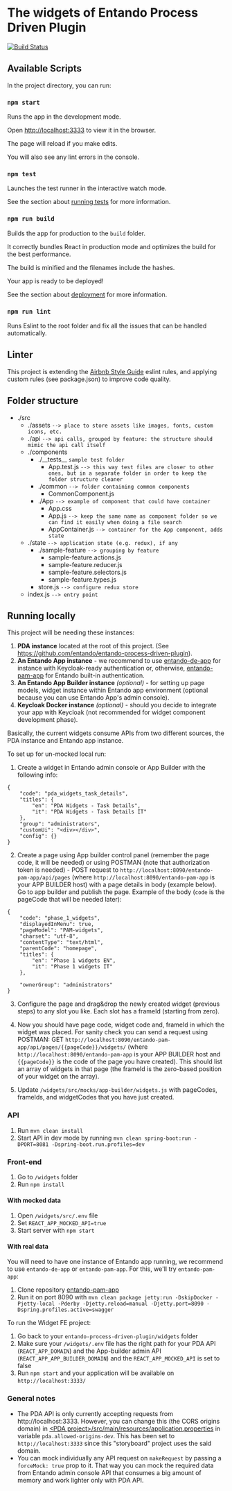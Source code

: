 # The widgets of Entando Process Driven Plugin

[![Build Status](https://jenkins.entandocloud.com/buildStatus/icon?job=pda-widgets-master)](https://jenkins.entandocloud.com/job/pda-widgets-master/)

## Available Scripts

In the project directory, you can run:

### `npm start`

Runs the app in the development mode.

Open [http://localhost:3333](http://localhost:3333) to view it in the browser.

The page will reload if you make edits.

You will also see any lint errors in the console.

### `npm test`

Launches the test runner in the interactive watch mode.

See the section about [running tests](https://facebook.github.io/create-react-app/docs/running-tests) for more information.

### `npm run build`

Builds the app for production to the `build` folder.

It correctly bundles React in production mode and optimizes the build for the best performance.

The build is minified and the filenames include the hashes.

Your app is ready to be deployed!

See the section about [deployment](https://facebook.github.io/create-react-app/docs/deployment) for more information.

### `npm run lint`

Runs Eslint to the root folder and fix all the issues that can be handled automatically.

## Linter

This project is extending the [Airbnb Style Guide](https://github.com/airbnb/javascript) eslint rules, and applying custom rules (see package.json) to improve code quality.

## Folder structure

- ./src
  - ./assets `--> place to store assets like images, fonts, custom icons, etc.`
  - ./api `--> api calls, grouped by feature: the structure should mimic the api call itself`
  - ./components
    - ./\_\_tests\_\_ `sample test folder`
      - App.test.js `--> this way test files are closer to other ones, but in a separate folder in order to keep the folder structure cleaner`
    - ./common `--> folder containing common components`
      - CommonComponent.js
    - ./App `--> example of component that could have container`
      - App.css
      - App.js `--> keep the same name as component folder so we can find it easily when doing a file search`
      - AppContainer.js `--> container for the App component, adds state`
  - ./state `--> application state (e.g. redux), if any`
    - ./sample-feature `--> grouping by feature`
      - sample-feature.actions.js
      - sample-feature.reducer.js
      - sample-feature.selectors.js
      - sample-feature.types.js
    - store.js `--> configure redux store`
  - index.js `--> entry point`

## Running locally

This project will be needing these instances:

1. **PDA instance** located at the root of this project. (See https://github.com/entando/entando-process-driven-plugin).
2. **An Entando App instance** - we recommend to use [entando-de-app](https://github.com/entando/entando-de-app) for instance with Keycloak-ready authentication or, otherwise, [entando-pam-app](https://github.com/entando/entando-pam-app) for Entando built-in authentication.
3. **An Entando App Builder instance** *(optional)* - for setting up page models, widget instance within Entando app environment (optional because you can use Entando App's admin console).
4. **Keycloak Docker instance** *(optional)* - should you decide to integrate your app with Keycloak (not recommended for widget component development phase).

Basically, the current widgets consume APIs from two different sources, the PDA instance and Entando app instance.

To set up for un-mocked local run:

1. Create a widget in Entando admin console or App Builder with the following info:

```
{
    "code": "pda_widgets_task_details",
    "titles": {
        "en": "PDA Widgets - Task Details",
        "it": "PDA Widgets - Task Details IT"
    },
    "group": "administrators",
    "customUi": "<div></div>",
    "config": {}
}
```

2. Create a page using App builder control panel (remember the page code, it will be needed) or using POSTMAN (note that authorization token is needed) - POST request to `http://localhost:8090/entando-pam-app/api/pages` (where `http://localhost:8090/entando-pam-app` is your APP BUILDER host) with a page details in body (example below). Go to app builder and publish the page. Example of the body (`code` is the pageCode that will be needed later):

```
{
    "code": "phase_1_widgets",
    "displayedInMenu": true,
    "pageModel": "PAM-widgets",
    "charset": "utf-8",
    "contentType": "text/html",
    "parentCode": "homepage",
    "titles": {
        "en": "Phase 1 widgets EN",
        "it": "Phase 1 widgets IT"
    },

    "ownerGroup": "administrators"
}
```

3. Configure the page and drag&drop the newly created widget (previous steps) to any slot you like. Each slot has a frameId (starting from zero).

4. Now you should have page code, widget code and, frameId in which the widget was placed. For sanity check you can send a request using POSTMAN: GET `http://localhost:8090/entando-pam-app/api/pages/{{pageCode}}/widgets/` (where `http://localhost:8090/entando-pam-app` is your APP BUILDER host and `{{pageCode}}` is the code of the page you have created). This should list an array of widgets in that page (the frameId is the zero-based position of your widget on the array).

5. Update `/widgets/src/mocks/app-builder/widgets.js` with pageCodes, frameIds, and widgetCodes that you have just created.

### API

1. Run `mvn clean install`
2. Start API in dev mode by running `mvn clean spring-boot:run -DPORT=8081 -Dspring-boot.run.profiles=dev`

### Front-end

1. Go to `/widgets` folder
2. Run `npm install`

#### With mocked data

1. Open `/widgets/src/.env` file
2. Set `REACT_APP_MOCKED_API=true`
3. Start server with `npm start`

#### With real data

You will need to have one instance of Entando app running, we recommend to use `entando-de-app` or `entando-pam-app`. For this, we'll try `entando-pam-app`:

1. Clone repository [entando-pam-app](https://github.com/entando/entando-pam-app)
2. Run it on port 8090 with `mvn clean package jetty:run -DskipDocker -Pjetty-local -Pderby -Djetty.reload=manual -Djetty.port=8090 -Dspring.profiles.active=swagger`

To run the Widget FE project:

1. Go back to your `entando-process-driven-plugin/widgets` folder
2. Make sure your `/widgets/.env` file has the right path for your PDA API (`REACT_APP_DOMAIN`) and the App-builder admin API (`REACT_APP_APP_BUILDER_DOMAIN`) and the `REACT_APP_MOCKED_API` is set to false
3. Run `npm start` and your application will be available on `http://localhost:3333/`

### General notes

- The PDA API is only currently accepting requests from http://localhost:3333. However, you can change this (the CORS origins domain) in [\<PDA project\>/src/main/resources/application.properties](https://github.com/entando/entando-process-driven-plugin/blob/master/src/main/resources/application.properties) in variable `pda.allowed-origins-dev`. This has been set to `http://localhost:3333` since this "storyboard" project uses the said domain.
- You can mock individually any API request on `makeRequest` by passing a `forceMock: true` prop to it. That way you can mock the required data from Entando admin console API that consumes a big amount of memory and work lighter only with PDA API.
